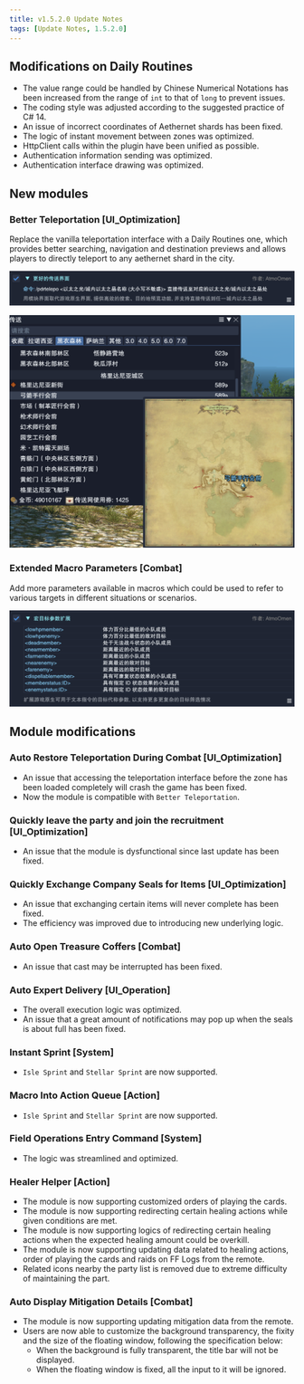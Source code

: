 ```yaml
---
title: v1.5.2.0 Update Notes
tags: [Update Notes, 1.5.2.0]
---
```


## Modifications on Daily Routines

- The value range could be handled by Chinese Numerical Notations has been increased from the range of `int` to that of `long` to prevent issues.
- The coding style was adjusted according to the suggested practice of C# 14.
- An issue of incorrect coordinates of Aethernet shards has been fixed.
- The logic of instant movement between zones was optimized.
- HttpClient calls within the plugin have been unified as possible.
- Authentication information sending was optimized.
- Authentication interface drawing was optimized.

## New modules

### Better Teleportation [UI_Optimization]

Replace the vanilla teleportation interface with a Daily Routines one, which provides better searching, navigation and destination previews and allows players to directly teleport to any aethernet shard in the city.

![BetterTeleport](/assets/Changelog/1.5.2.0/BetterTeleport.png)

![BetterTeleport-UI](/assets/Changelog/1.5.2.0/BetterTeleport-UI.png)

### Extended Macro Parameters [Combat]

Add more parameters available in macros which could be used to refer to various targets in different situations or scenarios.

![ExpandMacroTargetParameters](/assets/Changelog/1.5.2.0/ExpandMacroTargetParameters.png)

## Module modifications

### Auto Restore Teleportation During Combat [UI_Optimization]

- An issue that accessing the teleportation interface before the zone has been loaded completely will crash the game has been fixed.
- Now the module is compatible with `Better Teleportation`.

### Quickly leave the party and join the recruitment [UI_Optimization]

- An issue that the module is dysfunctional since last update has been fixed.

### Quickly Exchange Company Seals for Items [UI_Optimization]

- An issue that exchanging certain items will never complete has been fixed.
- The efficiency was improved due to introducing new underlying logic.

### Auto Open Treasure Coffers [Combat]

- An issue that cast may be interrupted has been fixed.

### Auto Expert Delivery [UI_Operation]

- The overall execution logic was optimized.
- An issue that a great amount of notifications may pop up when the seals is about full has been fixed.

### Instant Sprint [System]

- `Isle Sprint` and `Stellar Sprint` are now supported.

### Macro Into Action Queue [Action]

- `Isle Sprint` and `Stellar Sprint` are now supported.

### Field Operations Entry Command [System]

- The logic was streamlined and optimized.

### Healer Helper [Action]

- The module is now supporting customized orders of playing the cards.
- The module is now supporting redirecting certain healing actions while given conditions are met.
- The module is now supporting logics of redirecting certain healing actions when the expected healing amount could be overkill.
- The module is now supporting updating data related to healing actions, order of playing the cards and raids on FF Logs from the remote.
- Related icons nearby the party list is removed due to extreme difficulty of maintaining the part.

### Auto Display Mitigation Details [Combat]

- The module is now supporting updating mitigation data from the remote.
- Users are now able to customize the background transparency, the fixity and the size of the floating window, following the specification below:
    - When the background is fully transparent, the title bar will not be displayed.
    - When the floating window is fixed, all the input to it will be ignored.